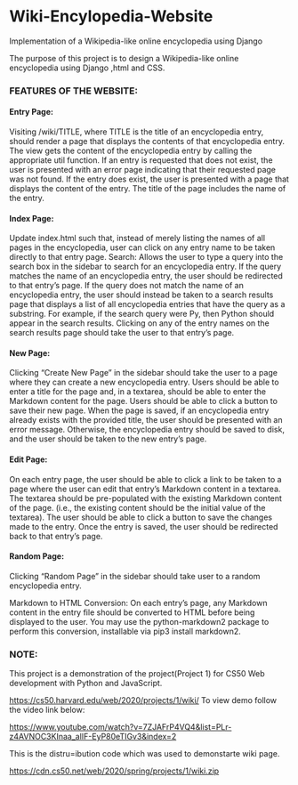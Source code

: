 # Wiki-Encylopedia-Website
Implementation of a Wikipedia-like online encyclopedia using Django

The purpose of this project is to design a Wikipedia-like online encyclopedia using Django ,html and CSS.

### FEATURES OF THE WEBSITE: 

#### Entry Page: 
Visiting /wiki/TITLE, where TITLE is the title of an encyclopedia entry, should render a page that displays the contents of that encyclopedia entry.
The view gets the content of the encyclopedia entry by calling the appropriate util function.
If an entry is requested that does not exist, the user is presented with an error page indicating that their requested page was not found.
If the entry does exist, the user is presented with a page that displays the content of the entry. The title of the page includes the name of the entry.

#### Index Page:
Update index.html such that, instead of merely listing the names of all pages in the encyclopedia, user can click on any entry name to be taken directly to that entry page.
Search: Allows the user to type a query into the search box in the sidebar to search for an encyclopedia entry.
If the query matches the name of an encyclopedia entry, the user should be redirected to that entry’s page.
If the query does not match the name of an encyclopedia entry, the user should instead be taken to a search results page that displays a list of all encyclopedia entries that have the query as a substring. For example, if the search query were Py, then Python should appear in the search results.
Clicking on any of the entry names on the search results page should take the user to that entry’s page.

#### New Page:
Clicking “Create New Page” in the sidebar should take the user to a page where they can create a new encyclopedia entry.
Users should be able to enter a title for the page and, in a textarea, should be able to enter the Markdown content for the page.
Users should be able to click a button to save their new page.
When the page is saved, if an encyclopedia entry already exists with the provided title, the user should be presented with an error message.
Otherwise, the encyclopedia entry should be saved to disk, and the user should be taken to the new entry’s page.

#### Edit Page: 
On each entry page, the user should be able to click a link to be taken to a page where the user can edit that entry’s Markdown content in a textarea.
The textarea should be pre-populated with the existing Markdown content of the page. (i.e., the existing content should be the initial value of the textarea).
The user should be able to click a button to save the changes made to the entry.
Once the entry is saved, the user should be redirected back to that entry’s page.

#### Random Page: 
Clicking “Random Page” in the sidebar should take user to a random encyclopedia entry.

Markdown to HTML Conversion: On each entry’s page, any Markdown content in the entry file should be converted to HTML before being displayed to the user. You may use the python-markdown2 package to perform this conversion, installable via pip3 install markdown2.

### NOTE:
This project is a demonstration of the project(Project 1) for CS50 Web development with Python and JavaScript.

https://cs50.harvard.edu/web/2020/projects/1/wiki/
To view  demo follow the video link below:

https://www.youtube.com/watch?v=7ZJAFrP4VQ4&list=PLr-z4AVNOC3KInaa_alIF-EyP80eTIGv3&index=2

This is the distru=ibution code which was used to demonstarte wiki page.

https://cdn.cs50.net/web/2020/spring/projects/1/wiki.zip 
